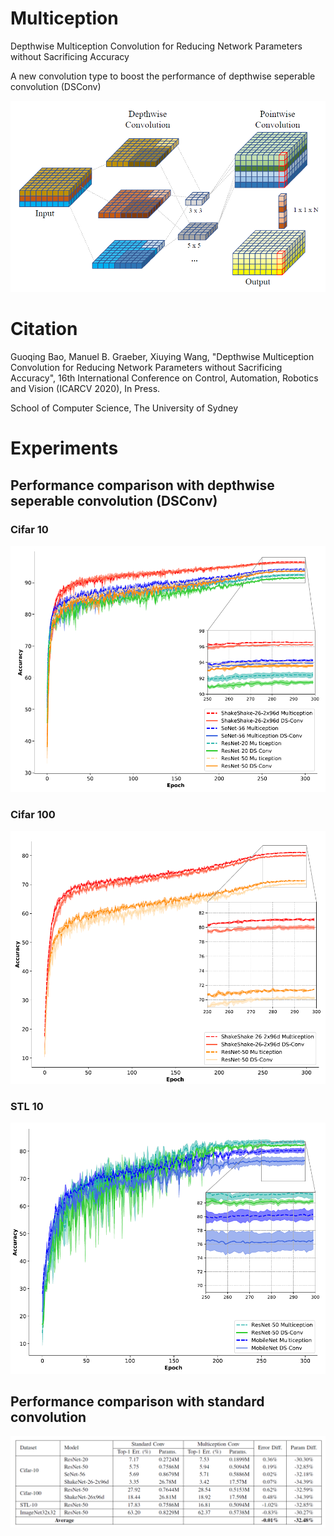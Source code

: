 # Multiception
Depthwise Multiception Convolution for Reducing Network Parameters without Sacrificing Accuracy

A new convolution type to boost the performance of depthwise seperable convolution (DSConv)

![](/others/multiception.png)

# Citation
Guoqing Bao, Manuel B. Graeber, Xiuying Wang, "Depthwise Multiception Convolution for Reducing Network Parameters without Sacrificing Accuracy", 16th International Conference on Control, Automation, Robotics and Vision (ICARCV 2020), In Press.

School of Computer Science, The University of Sydney

# Experiments

## Performance comparison with depthwise seperable convolution (DSConv)

### Cifar 10
![](/others/multiception-vs-dsconv1.png)

### Cifar 100
![](/others/multiception-vs-dsconv2.png)

### STL 10
![](/others/multiception-vs-dsconv3.png)

## Performance comparison with standard convolution
![](/others/multiception-vs-standard.png)

